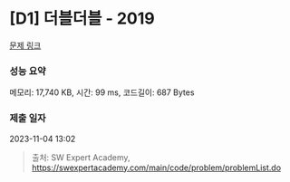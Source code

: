 # [D1] 더블더블 - 2019 

[문제 링크](https://swexpertacademy.com/main/code/problem/problemDetail.do?contestProbId=AV5QDEX6AqwDFAUq) 

### 성능 요약

메모리: 17,740 KB, 시간: 99 ms, 코드길이: 687 Bytes

### 제출 일자

2023-11-04 13:02



> 출처: SW Expert Academy, https://swexpertacademy.com/main/code/problem/problemList.do